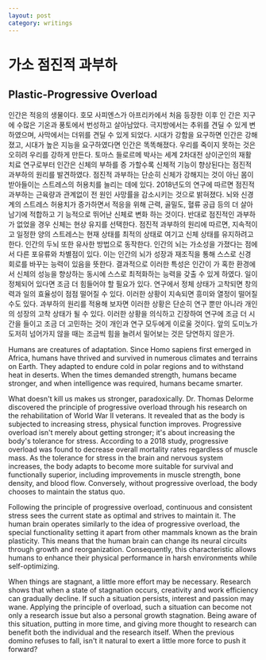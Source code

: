 ```yaml
---
layout: post
category: writings
---
```


# 가소 점진적 과부하
## Plastic-Progressive Overload

인간은 적응의 생물이다. 호모 사피엔스가 아프리카에서 처음 등장한 이후 인 간은 지구에 수많은 기온과 풍토에서 번성하고 살아남았다. 극지방에서는 추위를 견딜 수 있게 변하였으며, 사막에서는 더위를 견딜 수 있게 되었다. 시대가 강함을 요구하면 인간은 강해졌고, 시대가 높은 지능을 요구하였다면 인간은 똑똑해졌다.
우리를 죽이지 못하는 것은 오히려 우리를 강하게 만든다. 토마스 들로르메 박사는 세계 2차대전 상이군인의 재활 치료 연구로부터 인간은 신체의 부하를 증 가할수록 신체적 기능이 향상된다는 점진적 과부하의 원리를 발견하였다. 점진적 과부하는 단순히 신체가 강해지는 것이 아닌 몸이 받아들이는 스트레스의 허용치를 늘리는 데에 있다. 2018년도의 연구에 따르면 점진적 과부하는 근육량과 관계없이 전 원인 사망률을 감소시키는 것으로 밝혀졌다. 뇌와 신경계의 스트레스 허용치가 증가하면서 적응을 위해 근력, 골밀도, 혈류 공급 등의 더 살아남기에 적합하고 기 능적으로 뛰어난 신체로 변화 하는 것이다. 반대로 점진적인 과부하가 없었을 경우 신체는 현상 유지를 선택한다. 점진적 과부하의 원리에 따르면, 지속적이고 일정한 양의 스트레스는 현재 상태를 최적의 상태로 여기고 신체 상태를 유지하려고 한다. 인간의 두뇌 또한 유사한 방법으로 동작한다. 인간의 뇌는 가소성을 가졌다는 점에 서 다른 포유류와 차별점이 있다. 이는 인간의 뇌가 성장과 재조직을 통해 스스로 신경 회로를 바꾸는 능력이 있음을 뜻한다. 결과적으로 이러한 특성은 인간이 가 혹한 환경에서 신체의 성능을 향상하는 동시에 스스로 최적화하는 능력을 갖출 수 있게 하였다.
일이 정체되어 있다면 조금 더 힘들어야 할 필요가 있다. 연구에서 정체 상태가 고착되면 창의력과 일의 효율성이 점점 떨어질 수 있다. 이러한 상황이 지속되면 흥미와 열정이 떨어질 수도 있다. 과부하의 원리를 적용해 보자면 이러한 상황은 단순히 연구 뿐만 아니라 개인의 성장의 고착 상태가 될 수 있다. 이러한 상황을 의식하고 긴장하여 연구에 조금 더 시간을 들이고 조금 더 고민하는 것이 개인과 연구 모두에게 이로울 것이다. 앞의 도미노가 도저히 넘어가지 않을 때는 조금씩 힘을 늘려서 밀어보는 것은 당연하지 않은가.

Humans are creatures of adaptation. Since Homo sapiens first emerged in Africa, humans have thrived and survived in numerous climates and terrains on Earth. They adapted to endure cold in polar regions and to withstand heat in deserts. When the times demanded strength, humans became stronger, and when intelligence was required, humans became smarter.

What doesn't kill us makes us stronger, paradoxically. Dr. Thomas Delorme discovered the principle of progressive overload through his research on the rehabilitation of World War II veterans. It revealed that as the body is subjected to increasing stress, physical function improves. Progressive overload isn't merely about getting stronger; it's about increasing the body's tolerance for stress. According to a 2018 study, progressive overload was found to decrease overall mortality rates regardless of muscle mass. As the tolerance for stress in the brain and nervous system increases, the body adapts to become more suitable for survival and functionally superior, including improvements in muscle strength, bone density, and blood flow. Conversely, without progressive overload, the body chooses to maintain the status quo.

Following the principle of progressive overload, continuous and consistent stress sees the current state as optimal and strives to maintain it. The human brain operates similarly to the idea of progressive overload, the special functionality setting it apart from other mammals known as the brain plasticity. This means that the human brain can change its neural circuits through growth and reorganization. Consequently, this characteristic allows humans to enhance their physical performance in harsh environments while self-optimizing.

When things are stagnant, a little more effort may be necessary. Research shows that when a state of stagnation occurs, creativity and work efficiency can gradually decline. If such a situation persists, interest and passion may wane. Applying the principle of overload, such a situation can become not only a research issue but also a personal growth stagnation. Being aware of this situation, putting in more time, and giving more thought to research can benefit both the individual and the research itself. When the previous domino refuses to fall, isn't it natural to exert a little more force to push it forward?